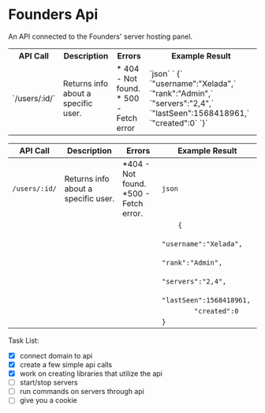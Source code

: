 # Founders Api
An API connected to the Founders' server hosting panel.

<table>
    <tr>
        <th>API Call</th>
        <th>Description</th>
        <th>Errors</th>
        <th>Example Result</th>
    </tr>
    <tr>
        <td>`/users/:id/`</td>
        <td>Returns info about a specific user.</td>
        <td>* 404 - Not found. * 500 - Fetch error</td>
        <td>`json`
            `    {`
                    `"username":"Xelada",`
                    `"rank":"Admin",`
                    `"servers":"2,4",`
                    `"lastSeen":1568418961,`
                     `"created":0`
                `}`
        </td>
    </tr>
</table>

API Call     | Description                              | Errors                              | Example Result
-------------|------------------------------------------|-------------------------------------|----------------------------------------
`/users/:id/`|Returns info about a specific user.       |*404 - Not found. *500 - Fetch error.|`json`
             |                                          |                                     |`    {`
             |                                          |                                     |`        "username":"Xelada",`
             |                                          |                                     |`        "rank":"Admin",`
             |                                          |                                     |`        "servers":"2,4",`
             |                                          |                                     |`        "lastSeen":1568418961,`
             |                                          |                                     |`        "created":0`
             |                                          |                                     |`}`






Task List:
- [x] connect domain to api
- [x] create a few simple api calls
- [x] work on creating libraries that utilize the api
- [ ] start/stop servers
- [ ] run commands on servers through api
- [ ] give you a cookie